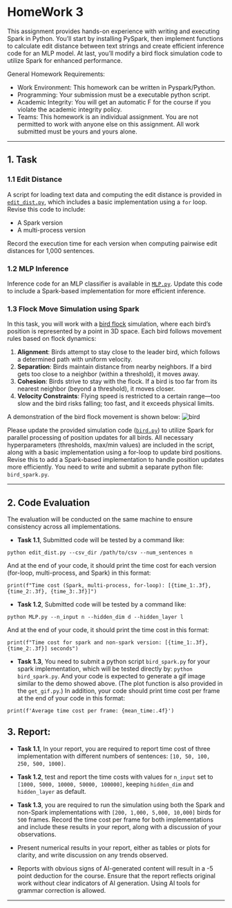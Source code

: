 # HomeWork 3

This assignment provides hands-on experience with writing and executing Spark in Python. You’ll start by installing PySpark, then implement functions to calculate edit distance between text strings and create efficient inference code for an MLP model. At last, you’ll modify a bird flock simulation code to utilize Spark for enhanced performance.

General Homework Requirements:

- Work Environment: This homework can be written in Pyspark/Python.
- Programming: Your submission must be a executable python script.
- Academic Integrity: You will get an automatic F for the course if you violate the academic integrity policy.
- Teams: This homework is an individual assignment. You are not permitted to work with anyone else on this assignment. All work submitted must be yours and yours alone.


---

## 1. Task
### 1.1 Edit Distance
A script for loading text data and computing the edit distance is provided in [`edit_dist.py`](https://github.com/UB-CSE587/homework_2/blob/main/edit_dist.py), which includes a basic implementation using a `for` loop. Revise this code to include:
- A Spark version
- A multi-process version

Record the execution time for each version when computing pairwise edit distances for 1,000 sentences.

### 1.2 MLP Inference
Inference code for an MLP classifier is available in [`MLP.py`](https://github.com/UB-CSE587/homework_2/blob/main/MLP.py). Update this code to include a Spark-based implementation for more efficient inference.

### 1.3 Flock Move Simulation using Spark
In this task, you will work with a [bird flock](https://en.wikipedia.org/wiki/Flock_(birds)) simulation, where each bird’s position is represented by a point in 3D space. Each bird follows movement rules based on flock dynamics:

1. **Alignment**: Birds attempt to stay close to the leader bird, which follows a determined path with uniform velocity.
2. **Separation**: Birds maintain distance from nearby neighbors. If a bird gets too close to a neighbor (within a threshold), it moves away.
3. **Cohesion**: Birds strive to stay with the flock. If a bird is too far from its nearest neighbor (beyond a threshold), it moves closer.
4. **Velocity Constraints**: Flying speed is restricted to a certain range—too slow and the bird risks falling; too fast, and it exceeds physical limits.

A demonstration of the bird flock movement is shown below:
![bird](bird_simulation.gif)

Please update the provided simulation code ([`bird.py`](https://github.com/UB-CSE587/homework_2/blob/main/bird.py)) to utilize Spark for parallel processing of position updates for all birds. All necessary hyperparameters (thresholds, max/min values) are included in the script, along with a basic implementation using a for-loop to update bird positions. Revise this to add a Spark-based implementation to handle position updates more efficiently. You need to write and submit a separate python file: `bird_spark.py`.

---

## 2. Code Evaluation
The evaluation will be conducted on the same machine to ensure consistency across all implementations.

- **Task 1.1**, 
Submitted code will be tested by a command like:
```
python edit_dist.py --csv_dir /path/to/csv --num_sentences n
```
And at the end of your code, it should print the time cost for each version (for-loop, multi-process, and Spark) in this format:
```
print(f"Time cost (Spark, multi-process, for-loop): [{time_1:.3f}, {time_2:.3f}, {time_3:.3f}]")
```

- **Task 1.2**, Submitted code will be tested by a command like:
```
python MLP.py --n_input n --hidden_dim d --hidden_layer l
```
And at the end of your code, it should print the time cost in this format:
```
print(f"Time cost for spark and non-spark version: [{time_1:.3f},  {time_2:.3f}] seconds")
```

- **Task 1.3**, You need to submit a python script `bird_spark.py` for your spark implementation, which will be tested directly by: `python bird_spark.py`. And your code is expected to generate a gif image similar to the demo showed above. (The plot function is also provided in the `get_gif.py`.) In addition, your code should print time cost per frame at the end of your code in this format:
```
print(f'Average time cost per frame: {mean_time:.4f}')
```

## 3. Report:

- **Task 1.1**, In your report, you are required to report time cost of three implementation with different numbers of sentences: `[10, 50, 100, 250, 500, 1000]`.
- **Task 1.2**, test and report the time costs with values for `n_input` set to `[1000, 5000, 10000, 50000, 100000]`, keeping `hidden_dim` and `hidden_layer` as default. 
- **Task 1.3**, you are required to run the simulation using both the Spark and non-Spark implementations with `[200, 1,000, 5,000, 10,000]` birds for `500` frames. Record the time cost per frame for both implementations and include these results in your report, along with a discussion of your observations.

- Present numerical results in your report, either as tables or plots for clarity, and write discussion on any trends observed.
- Reports with obvious signs of AI-generated content will result in a -5 point deduction for the course. Ensure that the report reflects original work without clear indicators of AI generation. Using AI tools for grammar correction is allowed.


---

